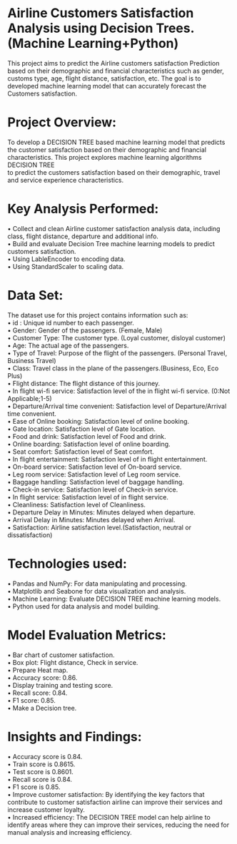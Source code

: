 <h1>Airline Customers Satisfaction Analysis using Decision Trees.(Machine Learning+Python)</h1>

This project aims to predict the Airline customers satisfaction  Prediction based on their demographic and financial 
characteristics such as gender, customs type, age, flight distance, satisfaction, etc. The goal is to developed  machine 
learning model that can accurately forecast  the Customers satisfaction.

<h1>Project Overview:</h1>

To develop a DECISION TREE  based machine learning model that predicts the customer satisfaction based on 
their demographic and financial characteristics. This project explores  machine learning algorithms DECISION TREE  
to predict the customers satisfaction based on their demographic, travel and service experience characteristics.

<h1>Key Analysis Performed:</h1>

•	Collect and clean Airline customer satisfaction analysis data, including class, flight distance, departure and additional info.<br>
•	Build and evaluate Decision Tree  machine learning models to predict customers satisfaction.<br>
•	Using LableEncoder to encoding data.<br>
•	Using StandardScaler to scaling data.<br>

<h1>Data Set:</h1>

The dataset use for this project contains information such as:<br>
•	id : Unique id number to each passenger.<br>
•	Gender: Gender of the passengers. (Female, Male)<br>
•	Customer Type: The customer type. (Loyal customer, disloyal customer)<br>
•	Age: The actual age of the passengers.<br>
•	Type of Travel: Purpose of the flight of the passengers. (Personal Travel, Business Travel)<br>
•	Class: Travel class in the plane of the passengers.(Business, Eco, Eco Plus)<br>
•	Flight distance: The flight distance of this journey.<br>
•	In flight wi-fi service: Satisfaction level of the in flight wi-fi service. (0:Not Applicable;1-5)<br>
•	Departure/Arrival time convenient: Satisfaction level of Departure/Arrival time convenient.<br>
•	Ease of Online booking: Satisfaction level of online booking.<br>
•	Gate location: Satisfaction level of Gate location.<br>
•	Food and drink: Satisfaction level of Food and drink.<br>
•	Online boarding: Satisfaction level of online boarding.<br>
•	Seat comfort: Satisfaction level of Seat comfort.<br>
•	In flight entertainment: Satisfaction level of in flight entertainment.<br>
•	On-board service: Satisfaction level of On-board service.<br>
•	Leg room service: Satisfaction level of Leg room service.<br>
•	Baggage handling: Satisfaction level of baggage handling.<br>
•	Check-in service: Satisfaction level of Check-in service.<br>
•	In flight service: Satisfaction level of in flight service.<br>
•	Cleanliness: Satisfaction level of Cleanliness.<br>
•	Departure Delay in Minutes: Minutes delayed when departure.<br>
•	Arrival Delay in Minutes: Minutes delayed when Arrival.<br>
•	Satisfaction: Airline satisfaction level.(Satisfaction, neutral or dissatisfaction)<br>

<h1>Technologies used:</h1>

•	Pandas and NumPy: For data manipulating and processing.<br>
•	Matplotlib and Seabone for data visualization and analysis.<br>
•	Machine Learning: Evaluate DECISION TREE machine learning models.<br>
•	Python used for data analysis and model building.<br>


<h1>Model Evaluation Metrics:</h1>

•	Bar chart of customer satisfaction.<br>
•	Box plot: Flight distance, Check in service.<br>
•	Prepare Heat map.<br>
•	Accuracy score: 0.86.<br>
•	Display training and testing score.<br>
•	Recall score: 0.84.<br>
•	F1 score: 0.85.<br>
•	Make a Decision tree.<br>



<h1>Insights and Findings:</h1>

•	Accuracy score is 0.84.<br>
•	Train score is 0.8615.<br>
•	Test score is 0.8601.<br>
•	Recall score is 0.84.<br>
•	F1 score is 0.85.<br>
•	Improve customer satisfaction: By identifying the key factors that contribute to customer satisfaction airline 
can improve their services and increase customer loyalty.<br>
•	Increased efficiency: The DECISION TREE model can help airline to identify areas where they can improve their 
services, reducing the need for manual analysis and increasing efficiency.<br>
